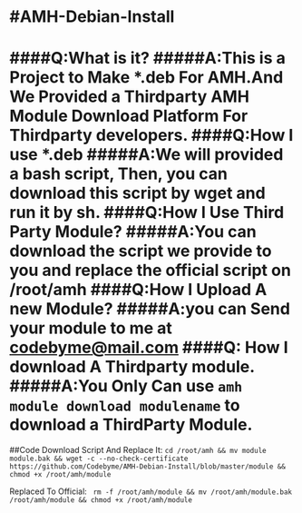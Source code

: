 #AMH-Debian-Install
==================
####Q:What is it?
#####A:This is a Project to Make *.deb For AMH.And We Provided a Thirdparty AMH Module Download Platform For Thirdparty developers.
####Q:How I use *.deb
#####A:We will provided a bash script, Then, you can download this script by **wget** and run it by **sh**.
####Q:How I Use Third Party Module?
#####A:You can download the script we provide to you and replace the official script on /root/amh
####Q:How I Upload A new Module?
#####A:you can Send your module to me at **codebyme@mail.com**
####Q: How I download A Thirdparty module.
#####A:You Only Can use `amh module download modulename` to download a ThirdParty Module.
===============
##Code
Download Script And Replace It:
`cd /root/amh && mv module module.bak && wget -c --no-check-certificate https://github.com/Codebyme/AMH-Debian-Install/blob/master/module && chmod +x /root/amh/module`

Replaced To Official:
` rm -f /root/amh/module && mv /root/amh/module.bak /root/amh/module && chmod +x /root/amh/module`